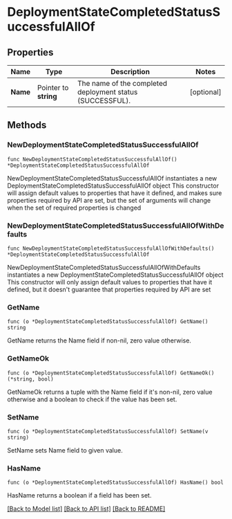 # DeploymentStateCompletedStatusSuccessfulAllOf

## Properties

Name | Type | Description | Notes
------------ | ------------- | ------------- | -------------
**Name** | Pointer to **string** | The name of the completed deployment status (SUCCESSFUL). | [optional] 

## Methods

### NewDeploymentStateCompletedStatusSuccessfulAllOf

`func NewDeploymentStateCompletedStatusSuccessfulAllOf() *DeploymentStateCompletedStatusSuccessfulAllOf`

NewDeploymentStateCompletedStatusSuccessfulAllOf instantiates a new DeploymentStateCompletedStatusSuccessfulAllOf object
This constructor will assign default values to properties that have it defined,
and makes sure properties required by API are set, but the set of arguments
will change when the set of required properties is changed

### NewDeploymentStateCompletedStatusSuccessfulAllOfWithDefaults

`func NewDeploymentStateCompletedStatusSuccessfulAllOfWithDefaults() *DeploymentStateCompletedStatusSuccessfulAllOf`

NewDeploymentStateCompletedStatusSuccessfulAllOfWithDefaults instantiates a new DeploymentStateCompletedStatusSuccessfulAllOf object
This constructor will only assign default values to properties that have it defined,
but it doesn't guarantee that properties required by API are set

### GetName

`func (o *DeploymentStateCompletedStatusSuccessfulAllOf) GetName() string`

GetName returns the Name field if non-nil, zero value otherwise.

### GetNameOk

`func (o *DeploymentStateCompletedStatusSuccessfulAllOf) GetNameOk() (*string, bool)`

GetNameOk returns a tuple with the Name field if it's non-nil, zero value otherwise
and a boolean to check if the value has been set.

### SetName

`func (o *DeploymentStateCompletedStatusSuccessfulAllOf) SetName(v string)`

SetName sets Name field to given value.

### HasName

`func (o *DeploymentStateCompletedStatusSuccessfulAllOf) HasName() bool`

HasName returns a boolean if a field has been set.


[[Back to Model list]](../README.md#documentation-for-models) [[Back to API list]](../README.md#documentation-for-api-endpoints) [[Back to README]](../README.md)


